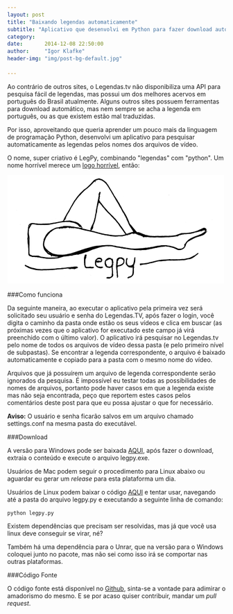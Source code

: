```yaml
---
layout: post
title: "Baixando legendas automaticamente"
subtitle: "Aplicativo que desenvolvi em Python para fazer download automático a partir do legendas.tv"
category: 
date:       2014-12-08 22:50:00
author:     "Igor Klafke"
header-img: "img/post-bg-default.jpg"

---
```


Ao contrário de outros sites, o Legendas.tv não disponibiliza uma API para pesquisa fácil de legendas, mas possui um dos melhores acervos em português do Brasil atualmente. Alguns outros sites possuem ferramentas para download automático, mas nem sempre se acha a legenda em português, ou as que existem estão mal traduzidas.

Por isso, aproveitando que queria aprender um pouco mais da linguagem de programação Python, desenvolvi um aplicativo para pesquisar automaticamente as legendas pelos nomes dos arquivos de vídeo.

O nome, super criativo é LegPy, combinando "legendas" com "python". Um nome horrível merece um [logo horrível](http://www.horriblelogos.com/legpy/), então:

![](/img/horrible-logos-legpy.gif)

###Como funciona

Da seguinte maneira, ao executar o aplicativo pela primeira vez será solicitado seu usuário e senha do Legendas.TV, após fazer o login, você digita o caminho da pasta onde estão os seus vídeos e clica em buscar (as próximas vezes que o aplicativo for executado este campo já virá preenchido com o último valor). O aplicativo irá pesquisar no Legendas.tv pelo nome de todos os arquivos de vídeo dessa pasta (e pelo primeiro nível de subpastas). Se encontrar a legenda correspondente, o arquivo é baixado automaticamente e copiado para a pasta com o mesmo nome do vídeo.

Arquivos que já possuírem um arquivo de legenda correspondente serão ignorados da pesquisa. É impossível eu testar todas as possibilidades de nomes de arquivos, portanto pode haver casos em que a legenda existe mas não seja encontrada, peço que reportem estes casos pelos comentários deste post para que eu possa ajustar o que for necessário.

**Aviso:** O usuário e senha ficarão salvos em um arquivo chamado settings.conf na mesma pasta do executável.

###Download


A versão para Windows pode ser baixada [AQUI](https://github.com/igorklafke/legpy/releases/download/v0.2/legpy-v0.2.zip), após fazer o download, extraia o conteúdo e execute o arquivo legpy.exe.

Usuários de Mac podem seguir o procedimento para Linux abaixo ou aguardar eu gerar um *release* para esta plataforma um dia.

Usuários de Linux podem baixar o código [AQUI](https://github.com/igorklafke/legpy/archive/v0.2.tar.gz) e tentar usar, navegando até a pasta do arquivo legpy.py e executando a seguinte linha de comando:

    python legpy.py

Existem dependências que precisam ser resolvidas, mas já que você usa linux deve conseguir se virar, né?
    
Também há uma dependência para o Unrar, que na versão para o Windows coloquei junto no pacote, mas não sei como isso irá se comportar nas outras plataformas.

###Código Fonte

O código fonte está disponível no [Github](https://github.com/igorklafke/legpy), sinta-se a vontade para adimirar o amadorismo do mesmo. E se por acaso quiser contribuir, mandar um *pull request*.
